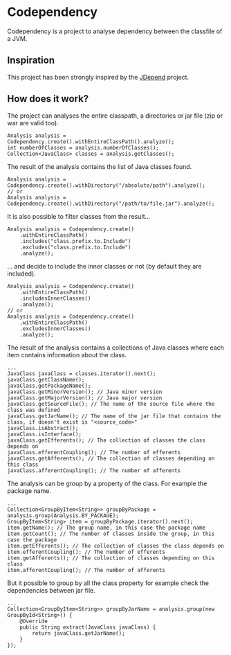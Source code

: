 # Codependency

Codependency is a project to analyse dependency between the classfile of a JVM.

## Inspiration

This project has been strongly inspired by the [JDepend](https://github.com/clarkware/jdepend) project.

## How does it work?

The project can analyses the entire classpath, a directories or jar file (zip or war are valid too).

    Analysis analysis = Codependency.create().withEntireClassPath().analyze();
    int numberOfClasses = analysis.numberOfClasses();
    Collection<JavaClass> classes = analysis.getClasses();

The result of the analysis contains the list of Java classes found.

    Analysis analysis = Codependency.create().withDirectory("/absolute/path").analyze();
    // or
    Analysis analysis = Codependency.create().withDirectory("/path/to/file.jar").analyze();

It is also possible to filter classes from the result...

    Analysis analysis = Codependency.create()
        .withEntireClassPath()
        .includes("class.prefix.to.Include")
        .excludes("class.prefix.to.Include")
        .analyze();

... and decide to include the inner classes or not (by default they are included).

    Analysis analysis = Codependency.create()
        .withEntireClassPath()
        .includesInnerClasses()
        .analyze();
    // or
    Analysis analysis = Codependency.create()
        .withEntireClassPath()
        .excludesInnerClasses()
        .analyze();

The result of the analysis contains a collections of Java classes where each item contains information about the class.

    ...
    JavaClass javaClass = classes.iterator().next();
    javaClass.getClassName();
    javaClass.getPackageName();
    javaClass.getMinorVersion(); // Java minor version
    javaClass.getMajorVersion(); // Java major version
    javaClass.getSourceFile(); // The name of the source file where the class was defined
    javaClass.getJarName(); // The name of the jar file that contains the class, if doesn't exist is "<source_code>"
    javaClass.isAbstract();
    javaClass.isInterface();
    javaClass.getEfferents(); // The collection of classes the class depends on
    javaClass.efferentCoupling(); // The number of efferents
    javaClass.getAfferents(); // The collection of classes depending on this class
    javaClass.afferentCoupling(); // The number of afferents

The analysis can be group by a property of the class. For example the package name.

    ...
    Collection<GroupByItem<String>> groupByPackage = analysis.group(Analysis.BY_PACKAGE);
    GroupByItem<String> item = groupByPackage.iterator().next();
    item.getName(); // The group name, in this case the package name
    item.getCount(); // The number of classes inside the group, in this case the package
    item.getEfferents(); // The collection of classes the class depends on
    item.efferentCoupling(); // The number of efferents
    item.getAfferents(); // The collection of classes depending on this class
    item.afferentCoupling(); // The number of afferents

But it possible to group by all the class property for example check the dependencies between jar file.

    ...
    Collection<GroupByItem<String>> groupByJarName = analysis.group(new GroupById<String>() {
        @Override
        public String extract(JavaClass javaClass) {
            return javaClass.getJarName();
        }
    });